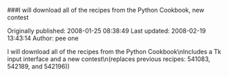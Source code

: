 ###I will download all of the recipes from the Python Cookbook, new contest

Originally published: 2008-01-25 08:38:49
Last updated: 2008-02-19 13:43:14
Author: pee one

I will download all of the recipes from the Python Cookbook\nIncludes a Tk input interface and a new contest\n(replaces previous recipes: 541083, 542189, and 542196))